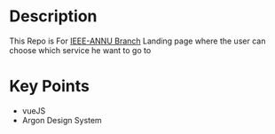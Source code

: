 # Description
This Repo is For [IEEE-ANNU Branch](http://branch.ieee-annu.com) Landing page where the user can choose which service he want to go to 

# Key Points
* vueJS
* Argon Design System


